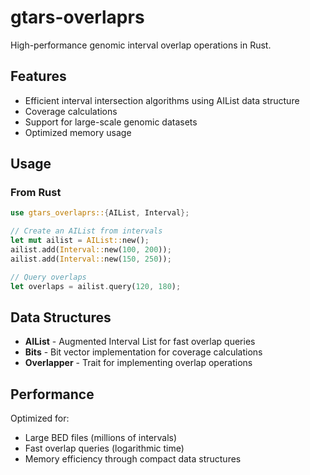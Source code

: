 # gtars-overlaprs

High-performance genomic interval overlap operations in Rust.

## Features

- Efficient interval intersection algorithms using AIList data structure
- Coverage calculations
- Support for large-scale genomic datasets
- Optimized memory usage

## Usage

### From Rust
```rust
use gtars_overlaprs::{AIList, Interval};

// Create an AIList from intervals
let mut ailist = AIList::new();
ailist.add(Interval::new(100, 200));
ailist.add(Interval::new(150, 250));

// Query overlaps
let overlaps = ailist.query(120, 180);
```

## Data Structures

- **AIList** - Augmented Interval List for fast overlap queries
- **Bits** - Bit vector implementation for coverage calculations
- **Overlapper** - Trait for implementing overlap operations

## Performance

Optimized for:

- Large BED files (millions of intervals)
- Fast overlap queries (logarithmic time)
- Memory efficiency through compact data structures
